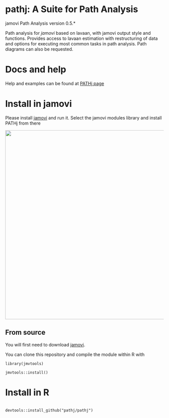 # pathj: A Suite for Path Analysis

jamovi Path Analysis 
version 0.5.*

Path analysis for *jamovi* based on lavaan, with jamovi output style and functions. Provides access to lavaan
             estimation with restructuring of data and options for executing most common tasks in path analysis.
             Path diagrams can also be requested.

# Docs and help

Help and examples can be found at [PATHj page](https://pathj.github.io/)

# Install in jamovi

Please install [jamovi](https://www.jamovi.org/download.html) and run it. Select the jamovi modules library and install PATHj from there


<center>
<img width="600" src="https://pathj.github.io/install.png" class="img-responsive" alt="">
</center>


## From source


You will first need to download [jamovi](https://www.jamovi.org/download.html). 


You can clone this repository and compile the module within R with 

```
library(jmvtools)

jmvtools::install()

```

# Install in R

```

devtools::install_github("pathj/pathj")

```


